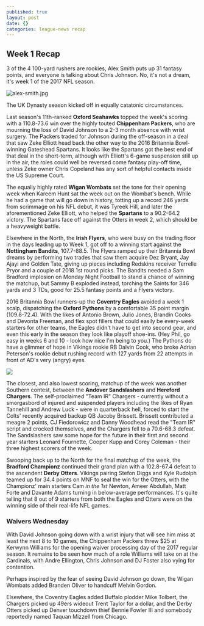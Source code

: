 ```yaml
---
published: true
layout: post
date: {}
categories: league-news recap
---
```

## Week 1 Recap

3 of the 4 100-yard rushers are rookies, Alex Smith puts up 31 fantasy points, and everyone is talking about Chris Johnson. No, it's not a dream, it's week 1 of the 2017 NFL season.

![alex-smith.jpg]({{site.baseurl}}/images/alex-smith.jpg)

The UK Dynasty season kicked off in equally catatonic circumstances. 

Last season's 11th-ranked **Oxford Seahawks** topped the week's scoring with a 110.8-73.6 win over the highly touted **Chippenham Packers**, who are mourning the loss of David Johnson to a 2-3 month absence with wrist surgery. The Packers traded for Johnson during the off-season in a deal that saw Zeke Elliott head back the other way to the 2016 Britannia Bowl-winning Gateshead Spartans. It looks like the Spartans got the best end of that deal in the short-term, although with Elliott's 6-game suspension still up in the air, the roles could well be reversed come fantasy play-off time, unless Zeke owner Chris Copeland has any sort of helpful contacts inside the US Supreme Court.

The equally highly rated **Wigan Wombats** set the tone for their opening week when Kareem Hunt sat the week out on the Wombat's bench. While he had a game that will go down in history, totting up a record 246 yards from scrimmage on his NFL debut, it was Tyreek Hill, and later the aforementioned Zeke Elliott, who helped the **Spartans** to a 90.2-64.2 victory. The Spartans face off against the Otters in week 2, which should be a heavyweight battle.

Elsewhere in the North, the **Irish Flyers**, who were busy on the trading floor in the days leading up to Week 1, got off to a winning start against the **Nottingham Bandits**, 107.7-88.5. The Flyers ramped up their Britannia Bowl dreams by performing two trades that saw them acquire Dez Bryant, Jay Ajayi and Golden Tate, giving up pieces including Redskins receiver Terrelle Pryor and a couple of 2018 1st round picks. The Bandits needed a Sam Bradford implosion on Monday Night Football to stand a chance of winning the matchup, but Sammy B exploded instead, torching the Saints for 346 yards and 3 TDs, good for 25.5 fantasy points and a Flyers victory.

2016 Britannia Bowl runners-up the **Coventry Eagles** avoided a week 1 scalp, dispatching the **Oxford Pythons** by a comfortable 35 point margin (109.8-72.4). With the likes of Antonio Brown, Julio Jones, Brandin Cooks and Devonta Freeman, and flex spot fillers that could easily be every-week starters for other teams, the Eagles didn't have to get into second gear, and even this early in the season they look like playoff shoe-ins. (Hey Phil, go easy in weeks 6 and 10 - look how nice I'm being to you.) The Pythons do have a glimmer of hope in Vikings rookie RB Dalvin Cook, who broke Adrian Peterson's rookie debut rushing record with 127 yards from 22 attempts in front of AD's very (angry) eyes.

![](https://cdn0.vox-cdn.com/thumbor/L9WqTQqR_xbgnOJxJa0meSbqYKg=/0x0:1024x536/fit-in/1200x630/cdn3.vox-cdn.com/uploads/chorus_asset/file/9224845/soonap_1024.jpg)

The closest, and also lowest scoring, matchup of the week was another Southern contest, between the **Andover Sandslashers** and **Hereford Chargers**. The self-proclaimed "Team IR" Chargers - currently without a smorgasbord of injured and suspended players including the likes of Ryan Tannehill and Andrew Luck - were in quarterback hell, forced to start the Colts' recently acquired backup QB Jacoby Brissett. Brissett contributed a meagre 2 points, CJ Fiedorowicz and Danny Woodhead read the "Team IR" script and crocked themselves, and the Chargers fell to a 70.6-68.3 defeat. The Sandslashers saw some hope for the future in their first and second year starters Leonard Fournette, Cooper Kupp and Corey Coleman - their three highest scorers of the week.

Swooping back up to the North for the final matchup of the week, the **Bradford Championz** continued their grand plan with a 102.8-67.4 defeat to the ascendent **Derby Otters**. Vikings pairing Stefon Diggs and Kyle Rudolph teamed up for 34.4 points on MNF to seal the win for the Otters, with the Championz' main starters Cam *in the 1st* Newton, Ameer Abdullah, Matt Forte and Davante Adams turning in below-average performances. It's quite telling that 8 out of 9 starters from both the Eagles and Otters were on the winning side of their real-life NFL games.

### Waivers Wednesday

With David Johnson going down with a wrist injury that will see him miss at least the next 8 to 10 games, the Chippenham Packers threw $25 at Kerwynn Williams for the opening waiver processing day of the 2017 regular season. It remains to be seen how much of a role Williams will take on at the Cardinals, with Andre Ellington, Chris Johnson and DJ Foster also vying for contention.

Perhaps inspired by the fear of seeing David Johnson go down, the Wigan Wombats added Branden Oliver to handcuff Melvin Gordon.

Elsewhere, the Coventry Eagles added Buffalo plodder Mike Tolbert, the Chargers picked up 49ers wideout Trent Taylor for a dollar, and the Derby Otters picked up Denver touchdown thief Bennie Fowler III and somebody reportedly named Taquan Mizzell from Chicago.
